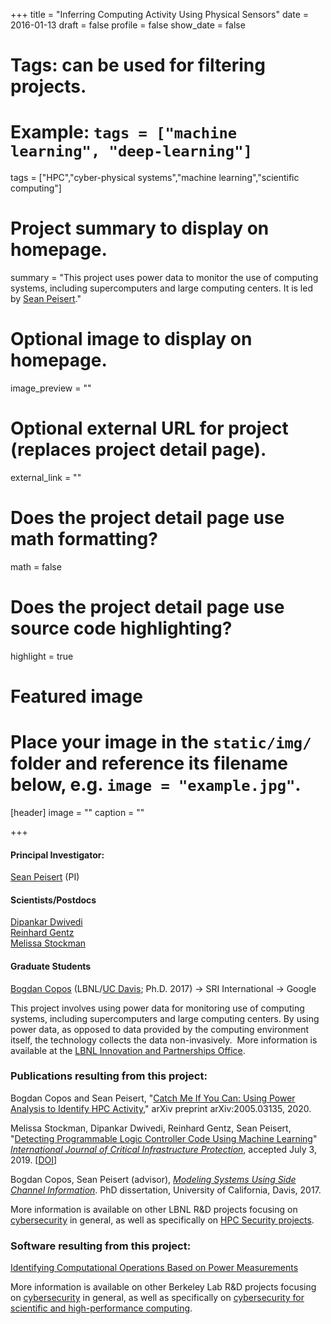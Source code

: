 +++
title = "Inferring Computing Activity Using Physical Sensors"
date = 2016-01-13
draft = false
profile = false
show_date = false

# Tags: can be used for filtering projects.
# Example: `tags = ["machine learning", "deep-learning"]`
tags = ["HPC","cyber-physical systems","machine learning","scientific computing"]

# Project summary to display on homepage.
summary = "This project uses power data to monitor the use of computing systems, including supercomputers and large computing centers.   It is led by [Sean Peisert](https://www.cs.ucdavis.edu/~peisert/)."

# Optional image to display on homepage.
image_preview = ""

# Optional external URL for project (replaces project detail page).
external_link = ""

# Does the project detail page use math formatting?
math = false

# Does the project detail page use source code highlighting?
highlight = true

# Featured image
# Place your image in the `static/img/` folder and reference its filename below, e.g. `image = "example.jpg"`.
[header]
image = ""
caption = ""

+++


#### Principal Investigator:
[Sean Peisert](https://www.cs.ucdavis.edu/~peisert/) (PI)

#### Scientists/Postdocs

[Dipankar Dwivedi](https://eesa.lbl.gov/profiles/dipankar-dwivedi/)  
[Reinhard Gentz](https://crd.lbl.gov/divisions/scidata/idf/staff/reinhard-gentz/)  
[Melissa Stockman](https://www.es.net/about/esnet-staff/Tools-Team/melissa-stockman/)


#### Graduate Students

[Bogdan Copos](https://sites.google.com/a/ucdavis.edu/bogdancopos/) (LBNL/[UC Davis](http://www.cs.ucdavis.edu); Ph.D. 2017) → SRI International →  Google


This project involves using power data for monitoring use of computing systems, including supercomputers and large computing centers. By using power data, as opposed to data provided by the computing environment itself, the technology collects the data non-invasively.  More information is available at the [LBNL Innovation and Partnerships Office](http://ipo.lbl.gov/lbnl2016-053/).

### Publications resulting from this project:

Bogdan Copos and Sean Peisert, "[Catch Me If You Can: Using Power Analysis to Identify HPC Activity](https://arxiv.org/abs/2005.03135)," arXiv preprint arXiv:2005.03135, 2020.

Melissa Stockman, Dipankar Dwivedi, Reinhard Gentz, Sean Peisert, "[Detecting Programmable Logic Controller Code Using Machine Learning](https://escholarship.org/uc/item/4d64c3s2)" [_International Journal of Critical Infrastructure Protection_](https://www.journals.elsevier.com/international-journal-of-critical-infrastructure-protection), accepted July 3, 2019. [[DOI](http://10.0.3.248/j.ijcip.2019.100306)]

Bogdan Copos, Sean Peisert (advisor), [_Modeling Systems Using Side Channel Information_](https://www.escholarship.org/uc/item/1xb249zt). PhD dissertation, University of California, Davis, 2017.


More information is available on other LBNL R&D projects focusing on [cybersecurity](/) in general, as well as specifically on [HPC Security projects](/research/hpc-security/).


### Software resulting from this project:

[Identifying Computational Operations Based on Power Measurements](https://ipo.lbl.gov/lbnl2016-053/)

More information is available on other Berkeley Lab R&D projects focusing on [cybersecurity](/projects/) in general, as well as specifically on [cybersecurity for scientific and high-performance computing](/research/scientific-computing/).
